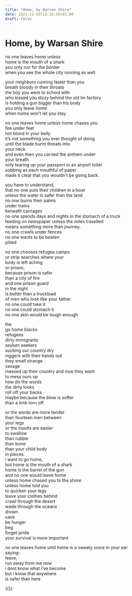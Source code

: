 ```yaml
---
title: "Home, by Warsan Shire"
date: 2021-11-26T15:16:58+01:00
draft: false
---
```


# Home, by Warsan Shire

no one leaves home unless  
home is the mouth of a shark  
you only run for the border  
when you see the whole city running as well  
  
your neighbors running faster than you  
breath bloody in their throats  
the boy you went to school with  
who kissed you dizzy behind the old tin factory  
is holding a gun bigger than his body  
you only leave home  
when home won’t let you stay.  
  
no one leaves home unless home chases you  
fire under feet  
hot blood in your belly  
it’s not something you ever thought of doing  
until the blade burnt threats into  
your neck  
and even then you carried the anthem under  
your breath  
only tearing up your passport in an airport toilet  
sobbing as each mouthful of paper  
made it clear that you wouldn’t be going back.  
  
you have to understand,  
that no one puts their children in a boat  
unless the water is safer than the land  
no one burns their palms  
under trains  
beneath carriages  
no one spends days and nights in the stomach of a truck  
feeding on newspaper unless the miles travelled  
means something more than journey.  
no one crawls under fences  
no one wants to be beaten  
pitied  
  
no one chooses refugee camps  
or strip searches where your  
body is left aching  
or prison,  
because prison is safer  
than a city of fire  
and one prison guard  
in the night  
is better than a truckload  
of men who look like your father  
no one could take it  
no one could stomach it  
no one skin would be tough enough  
  
the  
go home blacks  
refugees  
dirty immigrants  
asylum seekers  
sucking our country dry  
niggers with their hands out  
they smell strange  
savage  
messed up their country and now they want  
to mess ours up  
how do the words  
the dirty looks  
roll off your backs  
maybe because the blow is softer  
than a limb torn off  
  
or the words are more tender  
than fourteen men between  
your legs  
or the insults are easier  
to swallow  
than rubble  
than bone  
than your child body  
in pieces.  
i want to go home,  
but home is the mouth of a shark  
home is the barrel of the gun  
and no one would leave home  
unless home chased you to the shore  
unless home told you  
to quicken your legs  
leave your clothes behind  
crawl through the desert  
wade through the oceans  
drown  
save  
be hunger  
beg  
forget pride  
your survival is more important  
  
no one leaves home until home is a sweaty voice in your ear  
saying-  
leave,  
run away from me now  
i dont know what i’ve become  
but i know that anywhere  
is safer than here   



{{<youtube nI9D92Xiygo >}}
